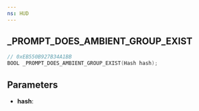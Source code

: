 ```yaml
---
ns: HUD
---
```

## _PROMPT_DOES_AMBIENT_GROUP_EXIST

```c
// 0xEB550B927B34A1BB
BOOL _PROMPT_DOES_AMBIENT_GROUP_EXIST(Hash hash);
```

## Parameters
* **hash**:
